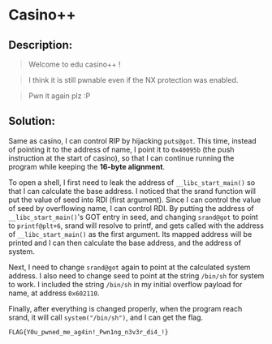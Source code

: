 # Casino++

## Description:

> Welcome to edu casino++ !

> I think it is still pwnable even if the NX protection was enabled.

> Pwn it again plz :P

## Solution:

Same as casino, I can control RIP by hijacking `puts@got`. This time, instead of pointing it to the address of name, I point it to `0x40095b` (the push instruction at the start of casino), so that I can continue running the program while keeping the **16-byte alignment**.

To open a shell, I first need to leak the address of `__libc_start_main()` so that I can calculate the base address. I noticed that the srand function will put the value of seed into RDI (first argument). Since I can control the value of seed by overflowing name, I can control RDI. By putting the address of `__libc_start_main()`'s GOT entry in seed, and changing `srand@got` to point to `printf@plt+6`, srand will resolve to printf, and gets called with the address of `__libc_start_main()` as the first argument. Its mapped address will be printed and I can then calculate the base address, and the address of system.

Next, I need to change `srand@got` again to point at the calculated system address. I also need to change seed to point at the string `/bin/sh` for system to work. I included the string `/bin/sh` in my initial overflow payload for name, at address `0x602110`.

Finally, after everything is changed properly, when the program reach srand, it will call `system("/bin/sh")`, and I can get the flag.

`FLAG{Y0u_pwned_me_ag4in!_Pwn1ng_n3v3r_di4_!}`
